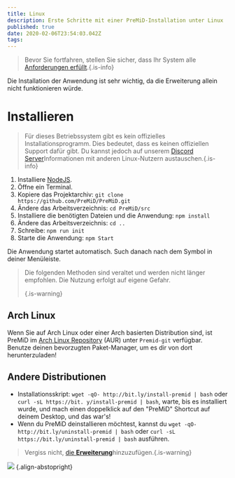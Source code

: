 ```yaml
---
title: Linux
description: Erste Schritte mit einer PreMiD-Installation unter Linux
published: true
date: 2020-02-06T23:54:03.042Z
tags:
---
```


> Bevor Sie fortfahren, stellen Sie sicher, dass Ihr System alle [Anforderungen erfüllt](/install/requirements).{.is-info}

Die Installation der Anwendung ist sehr wichtig, da die Erweiterung allein nicht funktionieren würde.

# Installieren
> Für dieses Betriebssystem gibt es kein offizielles Installationsprogramm. Dies bedeutet, dass es keinen offiziellen Support dafür gibt. Du kannst jedoch auf unserem [Discord Server](https://discord.gg/premid/)Informationen mit anderen Linux-Nutzern austauschen.{.is-info}

1. Installiere [NodeJS](https://nodejs.org/en/).
2. Öffne ein Terminal.
3. Kopiere das Projektarchiv: `git clone https://github.com/PreMiD/PreMiD.git`
4. Ändere das Arbeitsverzeichnis: `cd PreMiD/src`
5. Installiere die benötigten Dateien und die Anwendung: `npm install`
6. Ändere das Arbeitsverzeichnis: `cd ..`
7. Schreibe: `npm run init`
8. Starte die Anwendung: `npm Start`

Die Anwendung startet automatisch. Such danach nach dem Symbol in deiner Menüleiste.

> Die folgenden Methoden sind veraltet und werden nicht länger empfohlen. Die Nutzung erfolgt auf eigene Gefahr. 
> 
> {.is-warning}

## Arch Linux
Wenn Sie auf Arch Linux oder einer Arch basierten Distribution sind, ist PreMiD im [Arch Linux Repository](https://aur.archlinux.org/packages/premid-git/) (AUR) unter `Premid-git` verfügbar. Benutze deinen bevorzugten Paket-Manager, um es dir von dort herunterzuladen!

## Andere Distributionen
- Installationsskript: `wget -qO- http://bit.ly/install-premid | bash` oder `curl -sL https://bit. y/install-premid | bash`, warte, bis es installiert wurde, und mach einen doppelklick auf den "PreMiD" Shortcut auf deinem Desktop, und das war's!
- Wenn du PreMiD deinstallieren möchtest, kannst du `wget -qO- http://bit.ly/uninstall-premid | bash` oder `curl -sL https://bit.ly/uninstall-premid | bash` ausführen.

> Vergiss nicht, [die **Erweiterung**](/install)hinzuzufügen.{.is-warning}

![](https://a.icons8.com/TqgWTTfw/Oy7xHF/svg.svg) {.align-abstopright}